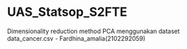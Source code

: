 # UAS_Statsop_S2FTE
Dimensionality reduction method PCA menggunakan dataset data_cancer.csv - Fardhina_amalia(2102292059)
